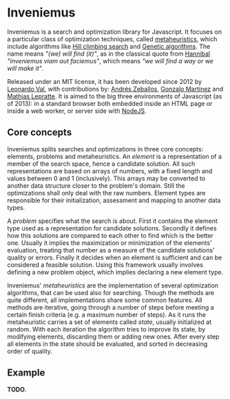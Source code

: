 Inveniemus
==========

Inveniemus is a search and optimization library for Javascript. It focuses on a particular class of 
optimization techniques, called [metaheuristics](http://en.wikipedia.org/wiki/Metaheuristic), which 
include algorithms like [Hill climbing search](http://en.wikipedia.org/wiki/Hill_climbing) and [Genetic algorithms](http://en.wikipedia.org/wiki/Genetic_algorithm). The name means _"(we) will find (it)"_, 
as in the classical quote from [Hannibal](http://en.wikipedia.org/wiki/Hannibal) _"inveniemus viam 
aut faciemus"_, which means _"we will find a way or we will make it"_. 

Released under an MIT license, it has been developed since 2012 by [Leonardo Val](https://github.com/LeonardoVal), 
with contributions by: [Andrés Zeballos](mailto:andreszeballosjuanico@gmail.com), 
[Gonzalo Martínez](gonzalo.martinez@live.com) and [Mathías Lepratte](mlepratte3108@hotmail.com). It 
is aimed to the big three environments of Javascript (as of 2013): in a standard browser both embedded 
inside an HTML page or inside a web worker, or server side with [NodeJS](http://nodejs.org/). 

## Core concepts ###################################################################################

Inveniemus splits searches and optimizations in three core concepts: elements, problems and 
metaheuristics. An _element_ is a representation of a member of the search space, hence a candidate 
solution. All such representations are based on arrays of numbers, with a fixed length and values 
between 0 and 1 (inclusively). This arrays may be converted to another data structure closer to the 
problem's domain. Still the optimizations shall only deal with the raw numbers. Element types are 
responsible for their initialization, assessment and mapping to another data types.

A _problem_ specifies what the search is about. First it contains the element type used as a 
representation for candidate solutions. Secondly it defines how this solutions are compared to each 
other to find which is the better one. Usually it implies the maximization or minimization of the 
elements' evaluation, treating that number as a measure of the candidate solutions' quality or 
errors. Finally it decides when an element is sufficient and can be considered a feasible solution. 
Using this framework usually involves defining a new problem object, which implies declaring a new 
element type.

Inveniemus' _metaheuristics_ are the implementation of several optimization algorithms, that can be 
used also for searching. Though the methods are quite different, all implementations share some 
common features. All methods are iterative, going through a number of steps before meeting a certain 
finish criteria (e.g. a maximum number of steps). As it runs the metaheuristic carries a set of 
elements called _state_, usually initialized at random. With each iteration the algorithm tries to 
improve its state, by modifying elements, discarding them or adding new ones. After every step all 
elements in the state should be evaluated, and sorted in decreasing order of quality.

## Example #########################################################################################

**TODO**.
